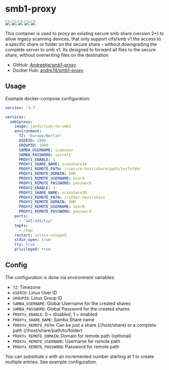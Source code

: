 # smb1-proxy #

[![](https://img.shields.io/docker/v/andre74/smb1-proxy?sort=semver)](https://hub.docker.com/r/andre74/smb1-proxy/tags)
[![](https://img.shields.io/docker/pulls/andre74/smb1-proxy)](https://hub.docker.com/r/andre74/smb1-proxy)
[![](https://img.shields.io/docker/stars/andre74/smb1-proxy)](https://hub.docker.com/r/andre74/smb1-proxy)
[![](https://img.shields.io/docker/image-size/andre74/smb1-proxy)](https://hub.docker.com/r/andre74/smb1-proxy)
[![](https://img.shields.io/docker/cloud/build/andre74/smb1-proxy)](https://hub.docker.com/r/andre74/smb1-proxy/builds)

This container is used to proxy an existing secure smb share (version 2+) to allow legacy scanning devices, that only support cifs/smb v1 the access to a specific share or folder on the secure share - without downgrading the complete server to smb v1. Its designed to forward all files to the secure share, without overwriting files on the destination

* GitHub: [Andreetje/smb1-proxy](https://github.com/Andreetje/smb1-proxy)
* Docker Hub: [andre74/smb1-proxy](https://hub.docker.com/repository/docker/andre74/smb1-proxy)

## Usage ##

Example docker-compose configuration:

```yml
version: '3.7'

services:
  smb1proxy:
    image: jandi/scan-to-smb1
    environment:
      TZ: 'Europe/Berlin'
      USERID: 1000
      GROUPID: 1000
      SAMBA_USERNAME: scanuser
      SAMBA_PASSWORD: secret1
      PROXY1_ENABLE: 1
      PROXY1_SHARE_NAME: scanshare10
      PROXY1_REMOTE_PATH: //secure-host/share/path/to/folder
      PROXY1_REMOTE_DOMAIN: DOM
      PROXY1_REMOTE_USERNAME: UserA
      PROXY1_REMOTE_PASSWORD: password
      PROXY2_ENABLE: 1
      PROXY2_SHARE_NAME: scanshare30
      PROXY2_REMOTE_PATH: //other-host/share
      PROXY2_REMOTE_DOMAIN: DOM
      PROXY2_REMOTE_USERNAME: UserB
      PROXY2_REMOTE_PASSWORD: password
    ports:
      - "445:445/tcp"
    tmpfs:
      - /tmp
    restart: unless-stopped
    stdin_open: true
    tty: true
    privileged: true
```

## Config ##

The configuration is done via environment variables:

- `TZ`: Timezone
- `USERID`: Linux User ID
- `GROUPID`: Linux Group ID
- `SAMBA_USERNAME`: Global Username for the created shares
- `SAMBA_PASSWORD`: Global Password for the created shares
- `PROXYx_ENABLE`: 0 = disabled, 1 = enabled
- `PROXYx_SHARE_NAME`: Samba Share name
- `PROXYx_REMOTE_PATH`: Can be just a share (//host/share) or a complete path (//host/share/path/to/folder)
- `PROXYx_REMOTE_DOMAIN`: Domain for remote path (optional)
- `PROXYx_REMOTE_USERNAME`: Username for remote path
- `PROXYx_REMOTE_PASSWORD`: Password for remote path

You can substitute x with an incremented number starting at 1 to create multiple entries. See example configuration.
